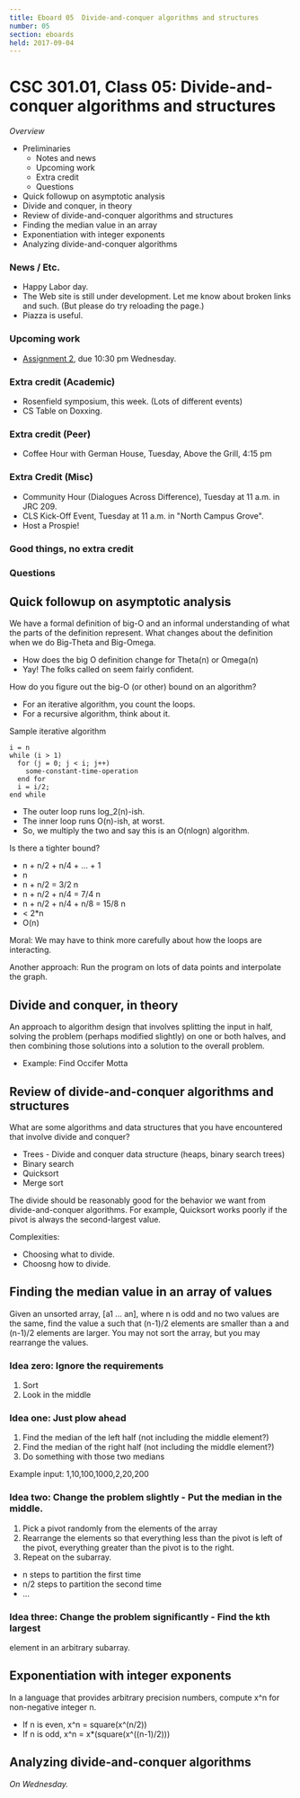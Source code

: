 ```yaml
---
title: Eboard 05  Divide-and-conquer algorithms and structures
number: 05
section: eboards
held: 2017-09-04
---
```

CSC 301.01, Class 05:  Divide-and-conquer algorithms and structures
===================================================================

_Overview_

* Preliminaries
    * Notes and news
    * Upcoming work
    * Extra credit
    * Questions
* Quick followup on asymptotic analysis
* Divide and conquer, in theory
* Review of divide-and-conquer algorithms and structures
* Finding the median value in an array
* Exponentiation with integer exponents
* Analyzing divide-and-conquer algorithms

### News / Etc.

* Happy Labor day.
* The Web site is still under development.  Let me know about broken
  links and such.  (But please do try reloading the page.)
* Piazza is useful.

### Upcoming work

* [Assignment 2](../assignments/assignment02), due 10:30 pm Wednesday.

### Extra credit (Academic)

* Rosenfield symposium, this week.  (Lots of different events)
* CS Table on Doxxing.

### Extra credit (Peer)

* Coffee Hour with German House, Tuesday, Above the Grill, 4:15 pm

### Extra Credit (Misc)

* Community Hour (Dialogues Across Difference), Tuesday at 11 a.m. in JRC 209.
* CLS Kick-Off Event, Tuesday at 11 a.m. in "North Campus Grove".
* Host a Prospie!

### Good things, no extra credit

### Questions

Quick followup on asymptotic analysis
-------------------------------------

We have a formal definition of big-O and an informal understanding of
what the parts of the definition represent.  What changes about the
definition when we do Big-Theta and Big-Omega.

* How does the big O definition change for Theta(n) or Omega(n)
* Yay!  The folks called on seem fairly confident.

How do you figure out the big-O (or other) bound on an algorithm?

* For an iterative algorithm, you count the loops.
* For a recursive algorithm, think about it.

Sample iterative algorithm

```
i = n
while (i > 1)
  for (j = 0; j < i; j++)
    some-constant-time-operation
  end for
  i = i/2;
end while
```

* The outer loop runs log_2(n)-ish.
* The inner loop runs O(n)-ish, at worst.
* So, we multiply the two and say this is an O(nlogn) algorithm.

Is there a tighter bound?

* n + n/2 + n/4 + ... + 1
* n 
* n + n/2 = 3/2 n
* n + n/2 + n/4 = 7/4 n
* n + n/2 + n/4 + n/8 = 15/8 n
* < 2*n
* O(n)

Moral: We may have to think more carefully about how the loops are interacting.

Another approach: Run the program on lots of data points and interpolate
the graph.

Divide and conquer, in theory
-----------------------------

An approach to algorithm design that involves splitting the input in half,
solving the problem (perhaps modified slightly) on one or both halves,
and then combining those solutions into a solution to the overall problem.

* Example: Find Occifer Motta

Review of divide-and-conquer algorithms and structures
------------------------------------------------------

What are some algorithms and data structures that you have encountered that
involve divide and conquer?

* Trees - Divide and conquer data structure (heaps, binary search trees)
* Binary search
* Quicksort
* Merge sort

The divide should be reasonably good for the behavior we want from
divide-and-conquer algorithms.  For example, Quicksort works poorly
if the pivot is always the second-largest value.

Complexities:

* Choosing what to divide.
* Choosng how to divide.

Finding the median value in an array of values
----------------------------------------------

Given an unsorted array, [a1 ... an], where n is odd and no two values
are the same, find the value a such that (n-1)/2 elements are smaller
than a and (n-1)/2 elements are larger.  You may not sort the array, but
you may rearrange the values.

### Idea zero: Ignore the requirements

1. Sort
2. Look in the middle

### Idea one: Just plow ahead

1. Find the median of the left half (not including the middle element?)
2. Find the median of the right half (not including the middle element?)
3. Do something with those two medians

Example input: 1,10,100,1000,2,20,200

### Idea two: Change the problem slightly - Put the median in the middle.

1. Pick a pivot randomly from the elements of the array
2. Rearrange the elements so that everything less than the pivot is 
left of the pivot, everything greater than the pivot is to the right.
3. Repeat on the subarray.

* n steps to partition the first time
* n/2 steps to partition the second time
* ...

### Idea three: Change the problem significantly - Find the kth largest
element in an arbitrary subarray.

Exponentiation with integer exponents
-------------------------------------

In a language that provides arbitrary precision numbers, compute x^n for
non-negative integer n.

* If n is even, x^n = square(x^(n/2))
* If n is odd, x^n = x*(square(x^((n-1)/2)))

Analyzing divide-and-conquer algorithms
---------------------------------------

*On Wednesday.*
